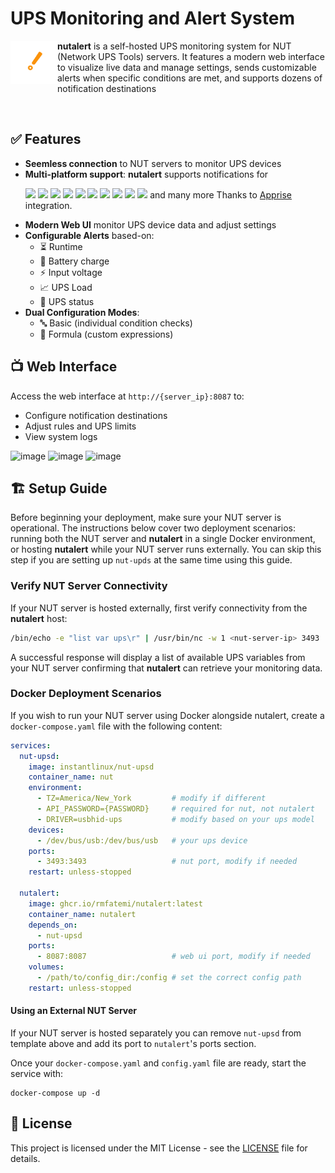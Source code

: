 # UPS Monitoring and Alert System

<p align="left"> <img align="left" src="https://github.com/rmfatemi/nutalert/blob/master/assets/logo.png" width="75"> <strong>nutalert</strong> is a self-hosted UPS monitoring system for NUT (Network UPS Tools) servers. It features a modern web interface to visualize live data and manage settings, sends customizable alerts when specific conditions are met, and supports dozens of notification destinations </p>
<br>

## ✅ Features
- **Seemless connection** to NUT servers to monitor UPS devices
- **Multi-platform support**: **nutalert** supports notifications for
  <p>
  <span>
    <img src="https://github.com/homarr-labs/dashboard-icons/blob/main/svg/telegram.svg" width="20">
    <img src="https://github.com/homarr-labs/dashboard-icons/blob/main/svg/slack.svg" width="20">
    <img src="https://github.com/homarr-labs/dashboard-icons/blob/main/svg/microsoft-teams.svg" width="20">
    <img src="https://github.com/homarr-labs/dashboard-icons/blob/main/svg/gmail.svg" width="20">
    <img src="https://github.com/homarr-labs/dashboard-icons/blob/main/svg/discord.svg" width="20">
    <img src="https://github.com/homarr-labs/dashboard-icons/blob/main/svg/whatsapp.svg" width="20">
    <img src="https://github.com/homarr-labs/dashboard-icons/blob/main/svg/gotify.svg" width="20">
    <img src="https://github.com/homarr-labs/dashboard-icons/blob/main/svg/ntfy.svg" width="20">
    <img src="https://github.com/homarr-labs/dashboard-icons/blob/main/svg/pushover.svg" width="20">
    <img src="https://github.com/homarr-labs/dashboard-icons/blob/main/svg/home-assistant.svg" width="20">
  </span>
   and many more Thanks to <a href="https://github.com/caronc/apprise">Apprise</a> integration.
</p>

- **Modern Web UI** monitor UPS device data and adjust settings
- **Configurable Alerts** based-on:
  - ⏳ Runtime
  - 🔋 Battery charge
  - ⚡ Input voltage
  - 📈 UPS Load
  - 🔄 UPS status
- **Dual Configuration Modes**:
  - 🔤 Basic (individual condition checks)
  - 🧮 Formula (custom expressions)

## 📺 Web Interface
Access the web interface at `http://{server_ip}:8087` to:
- Configure notification destinations
- Adjust rules and UPS limits
- View system logs

![image](https://github.com/user-attachments/assets/f443bfe2-71fe-4eba-86a7-6b5663dc809e)
![image](https://github.com/user-attachments/assets/e7721d9a-f097-44d5-873c-03a4b29486b3)
![image](https://github.com/user-attachments/assets/23afb7cf-9691-4d1b-b1a1-79ca90dd3127)

## 🏗️ Setup Guide

Before beginning your deployment, make sure your NUT server is operational. The instructions below cover two deployment scenarios: running both the NUT server and **nutalert** in a single Docker environment, or hosting **nutalert** while your NUT server runs externally. You can skip this step if you are setting up `nut-upds` at the same time using this guide.

### Verify NUT Server Connectivity
If your NUT server is hosted externally, first verify connectivity from the **nutalert** host:

```bash
/bin/echo -e "list var ups\r" | /usr/bin/nc -w 1 <nut-server-ip> 3493
```

A successful response will display a list of available UPS variables from your NUT server confirming that **nutalert** can retrieve your monitoring data.

### Docker Deployment Scenarios

If you wish to run your NUT server using Docker alongside nutalert, create a `docker-compose.yaml` file with the following content:

```yaml
services:
  nut-upsd:
    image: instantlinux/nut-upsd
    container_name: nut
    environment:
      - TZ=America/New_York         # modify if different
      - API_PASSWORD={PASSWORD}     # required for nut, not nutalert
      - DRIVER=usbhid-ups           # modify based on your ups model
    devices:
      - /dev/bus/usb:/dev/bus/usb   # your ups device
    ports:
      - 3493:3493                   # nut port, modify if needed
    restart: unless-stopped

  nutalert:
    image: ghcr.io/rmfatemi/nutalert:latest
    container_name: nutalert
    depends_on:
      - nut-upsd
    ports:
      - 8087:8087                   # web ui port, modify if needed
    volumes:
      - /path/to/config_dir:/config # set the correct config path
    restart: unless-stopped
```
#### Using an External NUT Server
If your NUT server is hosted separately you can remove `nut-upsd` from template above and add its port to `nutalert`'s ports section.

Once your `docker-compose.yaml` and `config.yaml` file are ready, start the service with:
```
docker-compose up -d
```

## 🔑 License

This project is licensed under the MIT License - see the [LICENSE](https://github.com/rmfatemi/nutalert/blob/master/LICENSE) file for details.
